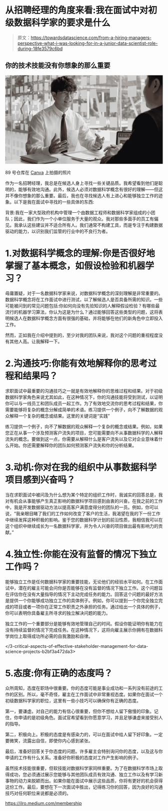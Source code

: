 # 从招聘经理的角度来看:我在面试中对初级数据科学家的要求是什么

> 原文：<https://towardsdatascience.com/from-a-hiring-managers-perspective-what-i-was-looking-for-in-a-junior-data-scientist-role-during-18fe3579c6bd>

## 你的技术技能没有你想象的那么重要

![](img/a6deb0c65c5ceb80afdfbb57d0169a04.png)

89 号仓库在 [Canva](https://www.canva.com/) 上拍摄的照片

作为一名招聘经理，我总是在候选人身上寻找一些关键品质。我希望看到他们是聪明的，能够有效地沟通。此外，候选人必须对数据科学概念有很好的理解——但这并不像你想象的那么重要。最后，我也在寻找候选人有上进心和能够独立工作的迹象。以下是我在面试中寻找的一些具体的东西:

背景:我在一家大型政府机构中管理一个由数据工程师和数据科学家组成的小团队；因此，我们作为一个小单位服务于大量的观众。我对那些多面手的员工有偏见。我承认这些建议并不适合所有人。我们通常不构建工具，而是专注于构建数据驱动的能力，以识别我们监管的行业中的不良行为者。

# 1.对数据科学概念的理解:你是否很好地掌握了基本概念，如假设检验和机器学习？

毋庸置疑，对于一名数据科学家来说，对数据科学概念的深刻理解是非常重要的。数据科学概念将在工作面试中进行测试，以了解候选人是否具备所需的知识。一些可能被问到的常见问题包括:你如何向没有先验知识的人解释假设检验？有哪些最流行的机器学习算法，你认为这是为什么？通过能够回答这些类型的问题，这将表明候选人在数据科学概念方面有很强的基础，并将能够在他们的新角色中立即投入工作。

然而，正如我在介绍中提到的，至少对我的团队来说，我对这个问题的重视程度没有其他人高。让我解释一下。

</a-hiring-manager-who-went-through-120-resumes-for-a-junior-data-scientist-role-21216d0507d4>  

# 2.沟通技巧:你能有效地解释你的思考过程和结果吗？

求职面试中最重要的沟通技巧之一就是有效地解释你的思维过程和结果。对于初级数据科学家角色来说尤其如此，在这种情况下，你的沟通技能将受到测试，以证明你可以与一线员工和团队成员一起工作。为了有效地交流你的思考过程和结果，你需要能够将复杂的概念分解成简单的术语。练习提供一个例子，向不了解数据的观众解释一个复杂的概念或结果。这里的关键词是“实践”

练习提供一个例子，向不了解数据的观众解释一个复杂的概念或结果。例如，如果您正在从事一个涉及预测客户流失的项目，您可能需要向不从事数据科学的人解释流失的概念。要做到这一点，你需要从解释什么是客户流失以及它对企业意味着什么开始。你还需要解释你的团队如何预测客户流失和你的分析结果。

# 3.动机:你对在我的组织中从事数据科学项目感到兴奋吗？

当在求职面试中被问及为什么想为某个特定的组织工作时，我诚实的回答总是，我对有机会从事能够产生真正影响的数据科学项目感到由衷的兴奋。在我之前的工作中，我是开发数据驱动方法以提高客户满意度得分的团队的一员。例如，你可以说，“我亲眼目睹了我们的工作如何改变了客户的生活，我渴望在我的下一份工作中继续发挥这种积极的影响。鉴于您的数据科学计划的前沿性质，我相信我可以在这个组织中继续成长为一名数据科学家，并为令人兴奋的项目做出最有影响力的贡献。”

# 4.独立性:你能在没有监督的情况下独立工作吗？

能够独立工作是任何数据科学家的重要技能，无论他们的经验水平如何。在工作面试中，潜在的雇主可能会问你是否能够在没有监督的情况下独立工作。这个问题旨在评估你在没有大量指导的情况下主动完成任务的能力。回答这个问题的最好方法是提供一个你能够成功独立工作的具体例子。例如，你可以提到一个你完全独立完成的项目或者一项你在正常工作职责之外承担的任务。通过给出一个具体的例子，你可以表明你具备雇主所寻求的独立解决问题的能力。

独立工作的一个重要部分是能够有效地管理自己的时间。假设你能证明你有能力在没有持续监督的情况下完成任务。在这种情况下，这将向雇主展示你拥有在数据科学岗位上取得成功所必需的自我激励和自律。

</3-critical-aspects-of-effective-stakeholder-management-for-data-science-projects-b2bf3a472da3>  

# 5.态度:你有正确的态度吗？

众所周知，态度在职场中很重要。你的态度可能是事业成功和一系列没有前途的工作的区别。所以，毫不奇怪，雇主在工作面试中非常重视态度。如果你在面试一个初级数据科学家的职位，这里有一些小技巧可以确保你有正确的态度。

第一，要谦虚。对自己的能力有信心很重要，但你不想给人留下傲慢的印象。记住，你申请的是初级角色。面试官希望看到你愿意学习，并且足够谦虚来接受别人的指导。

第二，积极向上。积极的态度是有感染力的，可以在面试中给人留下好印象。一定要微笑，流露出自信，即使你内心感到紧张。

最后，准备好回答关于你态度的问题。许多雇主会特别询问你的态度，以及这与你申请的工作有什么关系。准备好你积极的态度对工作产生影响的例子。

虽然技术技能很重要，但软技能对数据科学家同样重要。为了在数据科学市场上取得成功，您必须通过展示您能够与其他团队成员有效沟通、独立工作以及有学习新事物的动力来脱颖而出。如果你能在面试中展示这些品质，你将有更好的机会获得这份工作。最后，要想在下一次面试中胜出，记得练习你的回答，因为良好的沟通技巧对任何职位来说都是必须的。

<https://ilro.medium.com/membership> 